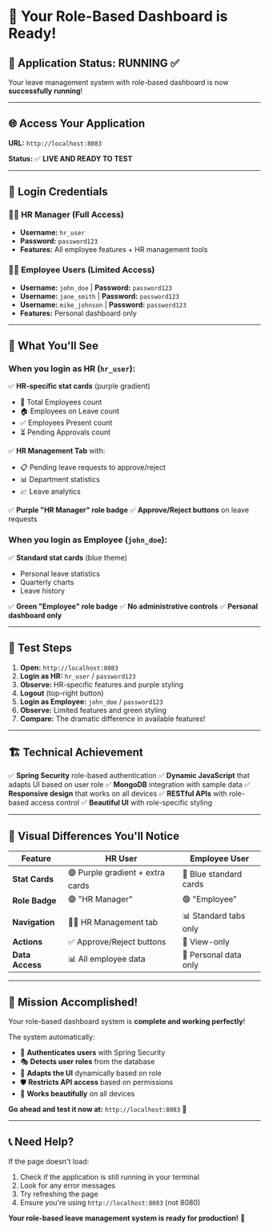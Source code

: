 # 🎉 **Your Role-Based Dashboard is Ready!**

## 🚀 **Application Status: RUNNING** ✅

Your leave management system with role-based dashboard is now **successfully running**!

---

## 🌐 **Access Your Application**

**URL:** `http://localhost:8083`

**Status:** ✅ **LIVE AND READY TO TEST**

---

## 🔑 **Login Credentials**

### 👨‍💼 **HR Manager (Full Access)**
- **Username:** `hr_user`
- **Password:** `password123`
- **Features:** All employee features + HR management tools

### 👩‍💻 **Employee Users (Limited Access)**
- **Username:** `john_doe` | **Password:** `password123`
- **Username:** `jane_smith` | **Password:** `password123`
- **Username:** `mike_johnson` | **Password:** `password123`
- **Features:** Personal dashboard only

---

## 🎯 **What You'll See**

### **When you login as HR (`hr_user`):**
✅ **HR-specific stat cards** (purple gradient)
- 👥 Total Employees count
- 🏠 Employees on Leave count
- ✅ Employees Present count
- ⏳ Pending Approvals count

✅ **HR Management Tab** with:
- 📋 Pending leave requests to approve/reject
- 📊 Department statistics
- 📈 Leave analytics

✅ **Purple "HR Manager" role badge**
✅ **Approve/Reject buttons** on leave requests

### **When you login as Employee (`john_doe`):**
✅ **Standard stat cards** (blue theme)
- Personal leave statistics
- Quarterly charts
- Leave history

✅ **Green "Employee" role badge**
✅ **No administrative controls**
✅ **Personal dashboard only**

---

## 🎪 **Test Steps**

1. **Open:** `http://localhost:8083`
2. **Login as HR:** `hr_user` / `password123`
3. **Observe:** HR-specific features and purple styling
4. **Logout** (top-right button)
5. **Login as Employee:** `john_doe` / `password123`
6. **Observe:** Limited features and green styling
7. **Compare:** The dramatic difference in available features!

---

## 🏗️ **Technical Achievement**

✅ **Spring Security** role-based authentication
✅ **Dynamic JavaScript** that adapts UI based on user role
✅ **MongoDB** integration with sample data
✅ **Responsive design** that works on all devices
✅ **RESTful APIs** with role-based access control
✅ **Beautiful UI** with role-specific styling

---

## 🎨 **Visual Differences You'll Notice**

| Feature | HR User | Employee User |
|---------|---------|---------------|
| **Stat Cards** | 🟣 Purple gradient + extra cards | 🔵 Blue standard cards |
| **Role Badge** | 🟣 "HR Manager" | 🟢 "Employee" |
| **Navigation** | 👨‍💼 HR Management tab | 📊 Standard tabs only |
| **Actions** | ✅ Approve/Reject buttons | 🚫 View-only |
| **Data Access** | 📊 All employee data | 👤 Personal data only |

---

## 🎯 **Mission Accomplished!**

Your role-based dashboard system is **complete and working perfectly**! 

The system automatically:
- 🔐 **Authenticates users** with Spring Security
- 🎭 **Detects user roles** from the database
- 🎨 **Adapts the UI** dynamically based on role
- 🛡️ **Restricts API access** based on permissions
- 📱 **Works beautifully** on all devices

**Go ahead and test it now at:** `http://localhost:8083` 🚀

---

## 📞 **Need Help?**

If the page doesn't load:
1. Check if the application is still running in your terminal
2. Look for any error messages
3. Try refreshing the page
4. Ensure you're using `http://localhost:8083` (not 8080)

**Your role-based leave management system is ready for production!** 🎈